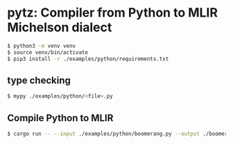 # pytz: Compiler from Python to MLIR Michelson dialect

```sh
$ python3 -m venv venv
$ source venv/bin/activate
$ pip3 install -r ./examples/python/requirements.txt
```

## type checking

```sh
$ mypy ./examples/python/<file>.py
```

## Compile Python to MLIR

```sh
$ cargo run -- --input ./examples/python/boomerang.py --output ./boomerang.mlir
```
